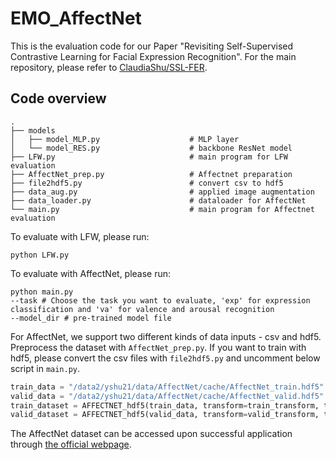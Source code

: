 # EMO_AffectNet

This is the evaluation code for our Paper "Revisiting Self-Supervised Contrastive Learning for Facial Expression Recognition". For the main repository, please refer to [ClaudiaShu/SSL-FER](https://github.com/ClaudiaShu/SSL-FER).

## Code overview

```
.    
├── models 			
│   ├── model_MLP.py                    # MLP layer              
│   └── model_RES.py                    # backbone ResNet model      
├── LFW.py                              # main program for LFW evaluation
├── AffectNet_prep.py                   # Affectnet preparation
├── file2hdf5.py                        # convert csv to hdf5
├── data_aug.py                         # applied image augmentation
├── data_loader.py                      # dataloader for AffectNet
└── main.py                             # main program for Affectnet evaluation
```

To evaluate with LFW, please run:
```commandline
python LFW.py 
```

To evaluate with AffectNet, please run:
```commandline
python main.py 
--task # Choose the task you want to evaluate, 'exp' for expression classification and 'va' for valence and arousal recognition
--model_dir # pre-trained model file
```

For AffectNet, we support two different kinds of data inputs - csv and hdf5. Preprocess the dataset with `AffectNet_prep.py`. If you want to train with hdf5, please convert the csv files with `file2hdf5.py` and uncomment below script in `main.py`. 

```python
train_data = "/data2/yshu21/data/AffectNet/cache/AffectNet_train.hdf5"
valid_data = "/data2/yshu21/data/AffectNet/cache/AffectNet_valid.hdf5"
train_dataset = AFFECTNET_hdf5(train_data, transform=train_transform, task=args.task)
valid_dataset = AFFECTNET_hdf5(valid_data, transform=valid_transform, task=args.task)
```
The AffectNet dataset can be accessed upon successful application through [the official webpage](http://mohammadmahoor.com/affectnet/).
